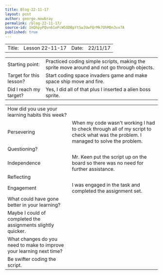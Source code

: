 ```yaml
---
title: Blog-22-11-17
layout: post
author: george.mowbray
permalink: /blog-22-11-17/
source-id: 1kQhpyPQvn61ePcW5ODBpYtSwJUwfQrMk7OhMDn3vx7A
published: true
---
```

<table>
  <tr>
    <td>Title:</td>
    <td>Lesson 22-11-17</td>
    <td>Date:</td>
    <td>22/11/17</td>
  </tr>
</table>


<table>
  <tr>
    <td>Starting point:</td>
    <td>Practiced coding simple scripts, making the sprite move around and not go through objects.</td>
  </tr>
  <tr>
    <td>Target for this lesson?</td>
    <td>Start coding space invaders game and make space ship move and fire.</td>
  </tr>
  <tr>
    <td>Did I reach my target? </td>
    <td>Yes, I did all of that plus I inserted a alien boss sprite.</td>
  </tr>
</table>


<table>
  <tr>
    <td>How did you use your learning habits this week?</td>
    <td></td>
  </tr>
  <tr>
    <td>Persevering</td>
    <td>When my code wasn't working I had to check through all of my script to check what was the problem. I managed to solve the problem.</td>
  </tr>
  <tr>
    <td>Questioning?</td>
    <td></td>
  </tr>
  <tr>
    <td>Independence</td>
    <td>Mr. Keen put the script up on the board so there was no need for further assistance.</td>
  </tr>
  <tr>
    <td>Reflecting</td>
    <td></td>
  </tr>
  <tr>
    <td>Engagement</td>
    <td>I was engaged in the task and completed the assignment set.</td>
  </tr>
  <tr>
    <td>What could have gone better in your learning?</td>
    <td></td>
  </tr>
  <tr>
    <td>Maybe I could of completed the assignments slightly quicker.</td>
    <td></td>
  </tr>
  <tr>
    <td>What changes do you need to make to improve your learning next time?</td>
    <td></td>
  </tr>
  <tr>
    <td>Be swifter coding the script.</td>
    <td></td>
  </tr>
</table>


